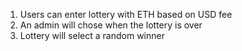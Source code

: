 1. Users can enter lottery with ETH based on USD fee
2. An admin will chose when the lottery is over
3. Lottery will select a random winner